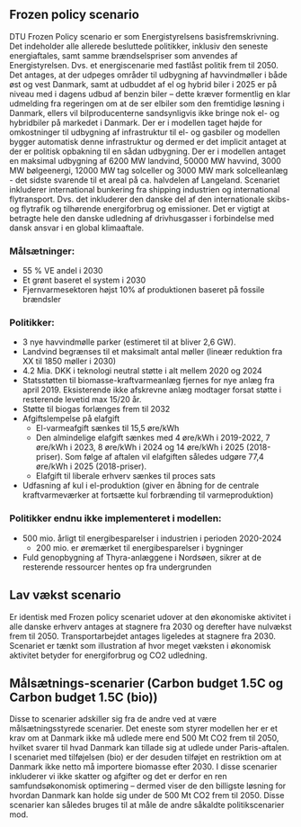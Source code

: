 ## Frozen policy scenario

DTU Frozen Policy scenario er som Energistyrelsens basisfremskrivning. Det indeholder alle allerede besluttede politikker, inklusiv den seneste energiaftales, samt samme brændselspriser som anvendes af Energistyrelsen. Dvs. et energiscenarie med fastlåst politik frem til 2050. Det antages, at der udpeges områder til udbygning af havvindmøller i både øst og vest Danmark, samt at udbuddet af el og hybrid biler i 2025 er på niveau med i dagens udbud af benzin biler – dette kræver formentlig en klar udmelding fra regeringen om at de ser elbiler som den fremtidige løsning i Danmark, ellers vil bilproducenterne sandsynligvis ikke bringe nok el- og hybridbiler på markedet i Danmark. Der er i modellen taget højde for omkostninger til udbygning af infrastruktur til el- og gasbiler og modellen bygger automatisk denne infrastruktur og dermed er det implicit antaget at der er politisk opbakning til en sådan udbygning. Der er i modellen antaget en maksimal udbygning af 6200 MW landvind, 50000 MW havvind, 3000 MW bølgeenergi, 12000 MW tag solceller og 3000 MW mark solcelleanlæg - det sidste svarende til et areal på ca. halvdelen af Langeland. Scenariet inkluderer international bunkering fra shipping industrien og international flytransport. Dvs. det inkluderer den danske del af den internationale skibs- og flytrafik og tilhørende energiforbrug og emissioner. Det er vigtigt at betragte hele den danske udledning af drivhusgasser i forbindelse med dansk ansvar i en global klimaaftale.

### Målsætninger:

- 55 % VE andel i 2030
- Et grønt baseret el system i 2030
- Fjernvarmesektoren højst 10% af produktionen baseret på fossile brændsler

### Politikker:

- 3 nye havvindmølle parker (estimeret til at bliver 2,6 GW).
- Landvind begrænses til et maksimalt antal møller (lineær reduktion fra XX til 1850 møller i 2030)
- 4.2 Mia. DKK i teknologi neutral støtte i alt mellem 2020 og 2024
- Statsstøtten til biomasse-kraftvarmeanlæg fjernes for nye anlæg fra april 2019. Eksisterende ikke afskrevne anlæg modtager forsat støtte i resterende levetid max 15/20 år.
- Støtte til biogas forlænges frem til 2032
- Afgiftslempelse på elafgift
  - El-varmeafgift sænkes til 15,5 øre/kWh
  - Den almindelige elafgift sænkes med 4 øre/kWh i 2019-2022, 7 øre/kWh i 2023, 8 øre/kWh i 2024 og 14 øre/kWh i 2025 (2018-priser). Som følge af aftalen vil elafgiften således udgøre 77,4 øre/kWh i 2025 (2018-priser).
  - Elafgift til liberale erhverv sænkes til proces sats
- Udfasning af kul i el-produktion (giver en åbning for de centrale kraftvarmeværker at fortsætte kul forbrænding til varmeproduktion)

### Politikker endnu ikke implementeret i modellen:

- 500 mio. årligt til energibesparelser i industrien i perioden 2020-2024
  - 200 mio. er øremærket til energibesparelser i bygninger
- Fuld genopbygning af Thyra-anlæggene i Nordsøen, sikrer at de resterende ressourcer hentes op fra undergrunden

## Lav vækst scenario

Er identisk med Frozen policy scenariet udover at den økonomiske aktivitet i alle danske erhverv antages at stagnere fra 2030 og derefter have nulvækst frem til 2050. Transportarbejdet antages ligeledes at stagnere fra 2030. Scenariet er tænkt som illustration af hvor meget væksten i økonomisk aktivitet betyder for energiforbrug og CO2 udledning.

## Målsætnings-scenarier (Carbon budget 1.5C og Carbon budget 1.5C (bio))

Disse to scenarier adskiller sig fra de andre ved at være målsætningsstyrede scenarier. Det eneste som styrer modellen her er et krav om at Danmark ikke må udlede mere end 500 Mt CO2 frem til 2050, hvilket svarer til hvad Danmark kan tillade sig at udlede under Paris-aftalen. I scenariet med tilføjelsen (bio) er der desuden tilføjet en restriktion om at Danmark ikke netto må importere biomasse efter 2030. I disse scenarier inkluderer vi ikke skatter og afgifter og det er derfor en ren samfundsøkonomisk optimering – dermed viser de den billigste løsning for hvordan Danmark kan holde sig under de 500 Mt CO2 frem til 2050. Disse scenarier kan således bruges til at måle de andre såkaldte politikscenarier mod.